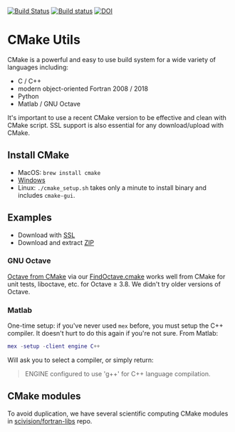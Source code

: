 [![Build Status](https://travis-ci.com/scivision/cmake-utils.svg?branch=master)](https://travis-ci.com/scivision/cmake-utils)
[![Build status](https://ci.appveyor.com/api/projects/status/bg07qlioi71k3stx?svg=true)](https://ci.appveyor.com/project/scivision/cmake-utils)
[![DOI](https://zenodo.org/badge/DOI/10.5281/zenodo.1488084.svg)](https://doi.org/10.5281/zenodo.1488084)

# CMake Utils

CMake is a powerful and easy to use build system for a wide variety of languages including:
 
* C / C++
* modern object-oriented Fortran 2008 / 2018
* Python
* Matlab / GNU Octave

It's important to use a recent CMake version to be effective and clean with CMake script.
SSL support is also essential for any download/upload with CMake.

## Install CMake

* MacOS: `brew install cmake`
* [Windows](https://cmake.org/download/)
* Linux: `./cmake_setup.sh` takes only a minute to install binary and includes `cmake-gui`.
    

## Examples

* Download with [SSL](./ssl)
* Download and extract [ZIP](./zip)

### GNU Octave

[Octave from CMake](./octave) via our 
[FindOctave.cmake](./cmake/Modules/FindOctave.cmake) 
works well from CMake for unit tests, liboctave, etc. for Octave &ge; 3.8.
We didn't try older versions of Octave.

### Matlab

One-time setup: if you've never used `mex` before, you must setup the C++ compiler.
It doesn't hurt to do this again if you're not sure.
From Matlab:
```matlab
mex -setup -client engine C++
```

Will ask you to select a compiler, or simply return:

> ENGINE configured to use 'g++' for C++ language compilation.



## CMake modules

To avoid duplication, we have several scientific computing CMake modules in 
[scivision/fortran-libs](https://github.com/scivision/fortran-libs/tree/master/cmake/Modules) 
repo.
